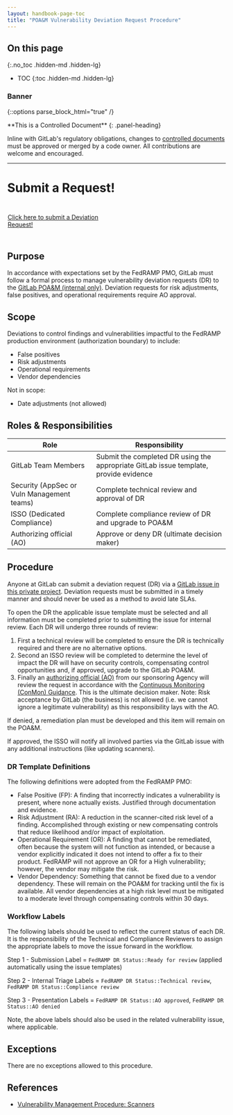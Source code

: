 ```yaml
---
layout: handbook-page-toc
title: "POA&M Vulnerability Deviation Request Procedure"
---
```


## On this page
{:.no_toc .hidden-md .hidden-lg}

- TOC
{:toc .hidden-md .hidden-lg}

### Banner
<!--HTML Parser Markup-->
{::options parse_block_html="true" /}

<div class="panel panel-gitlab-orange">
**This is a Controlled Document**
{: .panel-heading}
<div class="panel-body">

Inline with GitLab's regulatory obligations, changes to [controlled documents](https://about.gitlab.com/handbook/engineering/security/controlled-document-procedure.html) must be approved or merged by a code owner. All contributions are welcome and encouraged. 

</div>

---------------------

# Submit a Request!

<div class="flex-row" markdown="0" style="height:80px">
       <a href="https://gitlab.com/gitlab-com/gl-security/security-assurance/security-compliance-commercial-and-dedicated/team-security-dedicated-compliance/poam-deviation-requests/-/issues" class="btn btn-purple-inv" style="width:45%;height:100%;margin:1px;display:flex;justify-content:center;align-items:center;">Click here to submit a Deviation Request!</a>

</div>

## Purpose
In accordance with expectations set by the FedRAMP PMO, GitLab must follow a formal process to manage vulnerability deviation requests (DR) to the [GitLab POA&M (internal only)](https://docs.google.com/spreadsheets/d/1Tj3_vqNp34CSIHZsiSI0eM2zdfG574CD/edit?usp=sharing&ouid=107738356047141217629&rtpof=true&sd=true). Deviation requests for risk adjustments, false positives, and operational requirements require AO approval.  

## Scope
Deviations to control findings and vulnerabilities impactful to the FedRAMP production environment (authorization boundary) to include:
- False positives 
- Risk adjustments 
- Operational requirements
- Vendor dependencies 

Not in scope:
- Date adjustments (not allowed)

## Roles & Responsibilities
| Role | Responsibility |
| ---- | ------------- |
| GitLab Team Members | Submit the completed DR using the appropriate GitLab issue template, provide evidence | 
| Security (AppSec or Vuln Management teams) | Complete technical review and approval of DR |
| ISSO (Dedicated Compliance) | Complete compliance review of DR and upgrade to POA&M |
| Authorizing official (AO) | Approve or deny DR (ultimate decision maker) |

## Procedure
Anyone at GitLab can submit a deviation request (DR) via a [GitLab issue in this private project](https://gitlab.com/gitlab-com/gl-security/security-assurance/security-compliance-commercial-and-dedicated/team-security-dedicated-compliance/poam-deviation-requests). Deviation requests must be submitted in a timely manner and should never be used as a method to avoid late SLAs. 

To open the DR the applicable issue template must be selected and all information must be completed prior to submitting the issue for internal review. Each DR will undergo three rounds of review:

1) First a technical review will be completed to ensure the DR is technically required and there are no alternative options. 
2) Second an ISSO review will be completed to determine the level of impact the DR will have on security controls, compensating control opportunities and, if approved, upgrade to the GitLab POA&M.
3) Finally an [authorizing official (AO)](https://csrc.nist.gov/glossary/term/authorizing_official) from our sponsoring Agency will review the request in accordance with the [Continuous Monitoring (ConMon) Guidance](https://www.fedramp.gov/assets/resources/documents/CSP_Continuous_Monitoring_Strategy_Guide.pdf). This is the ultimate decision maker. Note: Risk acceptance by GitLab (the business) is not allowed (i.e. we cannot ignore a legitimate vulnerability) as this responsibility lays with the AO.

If denied, a remediation plan must be developed and this item will remain on the POA&M. 

If approved, the ISSO will notify all involved parties via the GitLab issue with any additional instructions (like updating scanners).

### DR Template Definitions 
The following definitions were adopted from the FedRAMP PMO:
- False Positive (FP): A finding that incorrectly indicates a vulnerability is present, where none actually exists. Justified through documentation and evidence. 
- Risk Adjustment (RA): A reduction in the scanner-cited risk level of a finding. Accomplished through existing or new compensating controls that reduce likelihood and/or impact of exploitation. 
- Operational Requirement (OR): A finding that cannot be remediated, often because the system will not function as intended, or because a vendor explicitly indicated it does not intend to offer a fix to their product. FedRAMP will not approve an OR for a High vulnerability; however, the vendor may mitigate the risk. 
- Vendor Dependency: Something that cannot be fixed due to a vendor dependency. These will remain on the POA&M for tracking until the fix is available. All vendor dependencies at a high risk level must be mitigated to a moderate level
through compensating controls within 30 days. 

### Workflow Labels
The following labels should be used to reflect the current status of each DR. It is the responsibility of the Technical and Compliance Reviewers to assign the appropriate labels to move the issue forward in the workflow. 

Step 1 - Submission
Label = `FedRAMP DR Status::Ready for review` (applied automatically using the issue templates)

Step 2 - Internal Triage
Labels = `FedRAMP DR Status::Technical review`, `FedRAMP DR Status::Compliance review` 

Step 3 - Presentation
Labels =  `FedRAMP DR Status::AO approved`, `FedRAMP DR Status::AO denied`

Note, the above labels should also be used in the related vulnerability issue, where applicable. 

## Exceptions
There are no exceptions allowed to this procedure. 

## References
- [Vulnerability Management Procedure: Scanners](https://about.gitlab.com/handbook/engineering/security/threat-management/vulnerability-management/)
